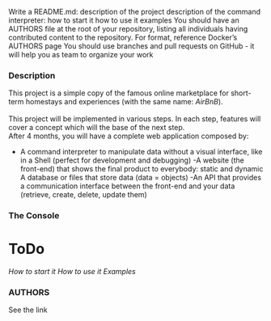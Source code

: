 Write a README.md:
description of the project
description of the command interpreter:
how to start it
how to use it
examples
You should have an AUTHORS file at the root of your repository, listing all individuals having contributed content to the repository. For format, reference Docker’s AUTHORS page
You should use branches and pull requests on GitHub - it will help you as team to organize your work

### Description
This project is a simple copy of the famous online marketplace for short-term homestays and experiences (with the same name: <i>AirBnB</i>).
<br><br> 
This project will be implemented in various steps. In each step, features will cover a concept which will the base of the next step.
<br>
After 4 months, you will have a complete web application composed by:

- A command interpreter to manipulate data without a visual interface, like in a Shell (perfect for development and debugging)
-A website (the front-end) that shows the final product to everybody: static and dynamic
A database or files that store data (data = objects)
-An API that provides a communication interface between the front-end and your data (retrieve, create, delete, update them)

### The Console
# ToDo
<em>How to start it</em>
<em>How to use it</em>
<em>Examples</em>

### AUTHORS
See the link